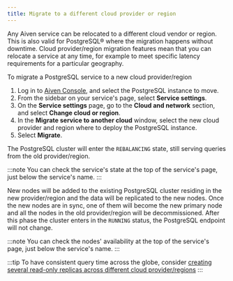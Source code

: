 ```yaml
---
title: Migrate to a different cloud provider or region
---
```


Any Aiven service can be relocated to a different cloud vendor or region. This is also valid for PostgreSQL® where the migration happens without downtime.
Cloud provider/region migration features mean that you
can relocate a service at any time, for example to meet specific latency
requirements for a particular geography.

To migrate a PostgreSQL service to a new cloud provider/region

1.  Log in to [Aiven Console](https://console.aiven.io), and select the
    PostgreSQL instance to move.
1.  From the sidebar on your service's page, select **Service
    settings**.
1.  On the **Service settings** page, go to the **Cloud and
    network** section, and select **Change cloud or region**.
1.  In the **Migrate service to another cloud** window, select the new
    cloud provider and region where to deploy the PostgreSQL
    instance.
1.  Select **Migrate**.

The PostgreSQL cluster will enter the `REBALANCING` state, still serving
queries from the old provider/region.

:::note
You can check the service's state at the top of the service's page,
just below the service's name.
:::

New nodes will be added to the existing PostgreSQL cluster residing in
the new provider/region and the data will be replicated to the new
nodes. Once the new nodes are in sync, one of them will become the new
primary node and all the nodes in the old provider/region will be
decommissioned. After this phase the cluster enters in the `RUNNING`
status, the PostgreSQL endpoint will not change.

:::note
You can check the nodes' availability at the top of the service's
page, just below the service's name.
:::

:::tip
To have consistent query time across the globe, consider
[creating several read-only replicas across different cloud provider/regions](/docs/products/postgresql/howto/create-read-replica)
:::
